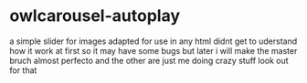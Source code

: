# owlcarousel-autoplay
a simple slider for images adapted for use in any html
didnt get to uderstand how it work at first so it may have some bugs but later i will make the master bruch almost perfecto and the other are just me doing crazy stuff look out for that
